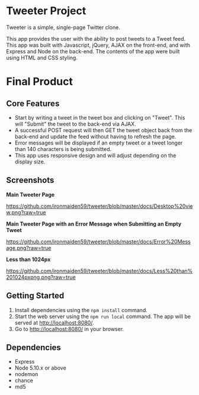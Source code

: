 # Tweeter Project

Tweeter is a simple, single-page Twitter clone.

This app provides the user with the ability to post tweets to a Tweet feed. This app was built with Javascript, jQuery, AJAX on the front-end, and with Express and Node on the back-end. The contents of the app were built using HTML and CSS styling. 

# Final Product

## Core Features
- Start by writing a tweet in the tweet box and clicking on "Tweet". This will "Submit" the tweet to the back-end via AJAX.
- A successful POST request will then GET the tweet object back from the back-end and update the feed without having to refresh the page. 
- Error messages will be displayed if an empty tweet or a tweet longer than 140 characters is being submitted. 
- This app uses responsive design and will adjust depending on the display size. 

## Screenshots

**Main Tweeter Page**

https://github.com/ironmaiden59/tweeter/blob/master/docs/Desktop%20view.png?raw=true

**Main Tweeter Page with an Error Message when Submitting an Empty Tweet**

https://github.com/ironmaiden59/tweeter/blob/master/docs/Error%20Message.png?raw=true

**Less than 1024px**

https://github.com/ironmaiden59/tweeter/blob/master/docs/Less%20than%201024pxpng.png?raw=true

## Getting Started
1. Install dependencies using the `npm install` command.
2. Start the web server using the `npm run local` command. The app will be served at <http://localhost:8080/>.
3. Go to <http://localhost:8080/> in your browser.

## Dependencies
- Express
- Node 5.10.x or above
- nodemon
- chance
- md5
